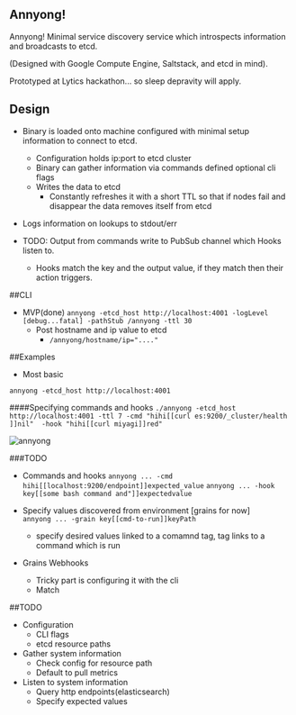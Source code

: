 Annyong!
-------

Annyong!  Minimal service discovery service which introspects information and broadcasts to etcd. 

(Designed with Google Compute Engine, Saltstack, and etcd in mind).

Prototyped at Lytics hackathon... so sleep depravity will apply.

Design
------
* Binary is loaded onto machine configured with minimal setup information to connect to etcd.
  * Configuration holds ip:port to etcd cluster
  * Binary can gather information via commands defined optional cli flags
  * Writes the data to etcd
    * Constantly refreshes it with a short TTL so that if nodes fail and disappear the data removes itself from etcd
* Logs information on lookups to stdout/err

* TODO: Output from commands write to PubSub channel which Hooks listen to.
  * Hooks match the key and the output value, if they match then their action triggers.


##CLI
* MVP(done)
`annyong -etcd_host http://localhost:4001 -logLevel [debug...fatal] -pathStub /annyong -ttl 30`
  * Post hostname and ip value to etcd
    * `/annyong/hostname/ip="...."`

##Examples
* Most basic  
```
annyong -etcd_host http://localhost:4001
```

####Specifying commands and hooks
`./annyong -etcd_host http://localhost:4001 -ttl 7 -cmd "hihi[[curl es:9200/_cluster/health ]]nil"  -hook "hihi[[curl miyagi]]red"
`

![annyong](http://38.media.tumblr.com/tumblr_lgf6pdu8gw1qfrk53o1_500.gif)  

###TODO

* Commands and hooks
`annyong ... -cmd hihi[[localhost:9200/endpoint]]expected_value`
`annyong ... -hook key[[some bash command and"]]expectedvalue`

* Specify values discovered from environment [grains for now]  
`annyong ... -grain key[[cmd-to-run]]keyPath`  
  * specify desired values linked to a comamnd tag, tag links to a command which is run

* Grains Webhooks
  * Tricky part is configuring it with the cli
  * Match




##TODO
* Configuration
  * CLI flags
  * etcd resource paths 
* Gather system information
  * Check config for resource path
  * Default to pull metrics
* Listen to system information
  * Query http endpoints(elasticsearch)
  * Specify expected values


